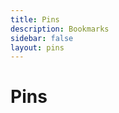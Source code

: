 ```yaml
---
title: Pins
description: Bookmarks
sidebar: false
layout: pins
---
```


# Pins

<Pins />

<style>
:root {
  --vp-layout-max-width: 100% !important;
}

.VPDoc.has-aside .content-container {
  max-width: 100% !important;
}

.VPContent.is-home,
.VPDoc {
  padding-bottom: 32px !important;
}
</style>

